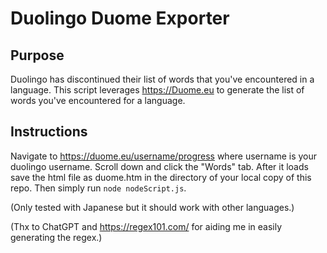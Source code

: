 # Duolingo Duome Exporter

## Purpose

Duolingo has discontinued their list of words that you've encountered in a 
language. This script leverages https://Duome.eu to generate the list of words you've
encountered for a language.

## Instructions

Navigate to https://duome.eu/username/progress where username is your duolingo
username. Scroll down and click the "Words" tab. After it loads save the html
file as duome.htm in the directory of your local copy of this repo. Then simply
run `node nodeScript.js`.

(Only tested with Japanese but it should work with other languages.)

(Thx to ChatGPT and https://regex101.com/ for aiding me in easily generating
the regex.)